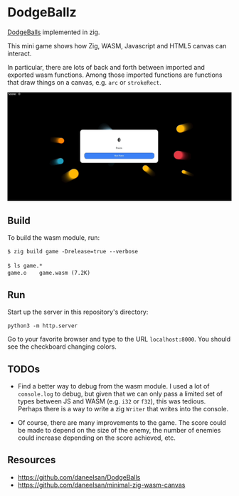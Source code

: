 # DodgeBallz

[DodgeBalls](https://github.com/daneelsan/DodgeBalls) implemented in zig.

This mini game shows how Zig, WASM, Javascript and HTML5 canvas can interact.

In particular, there are lots of back and forth between imported and exported wasm functions.
Among those imported functions are functions that draw things on a canvas, e.g. `arc` or `strokeRect`.

![dodgeballz](./dodgeballz.gif)

## Build

To build the wasm module, run:

```shell
$ zig build game -Drelease=true --verbose

$ ls game.*
game.o    game.wasm (7.2K)
```

## Run

Start up the server in this repository's directory:

```shell
python3 -m http.server
```

Go to your favorite browser and type to the URL `localhost:8000`. You should see the checkboard changing colors.

## TODOs

-   Find a better way to debug from the wasm module. I used a lot of `console.log` to debug, but given that we can only pass a limited set of types between JS and WASM (e.g. `i32` or `f32`), this was tedious. Perhaps there is a way to write a zig `Writer` that writes into the console.

-   Of course, there are many improvements to the game. The score could be made to depend on the size of the enemy, the number of enemies could increase depending on the score achieved, etc.

## Resources

-   https://github.com/daneelsan/DodgeBalls
-   https://github.com/daneelsan/minimal-zig-wasm-canvas
